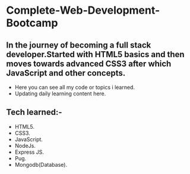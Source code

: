 # Complete-Web-Development-Bootcamp

## In the journey of becoming a full stack developer.Started with HTML5 basics and then moves towards advanced CSS3 after which JavaScript and other concepts.
* Here you can see all my code or topics i learned.
* Updating daily learning content here.


## Tech learned:-
* HTML5.
* CSS3.
* JavaScript.
* NodeJs.
* Express JS.
* Pug.
* Mongodb(Database).
